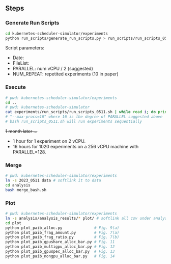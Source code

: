 ## Steps

### Generate Run Scripts
```bash
cd kubernetes-scheduler-simulator/experiments
python run_scripts/generate_run_scripts.py > run_scripts/run_scripts_0511.sh
```

Script parameters:
- Date:
- FileList:
- PARALLEL: num vCPU / 2 (suggested)
- NUM_REPEAT: repetited experiments (10 in paper)

### Execute
```bash
# pwd: kubernetes-scheduler-simulator/experiments
cd ..
# pwd: kubernetes-scheduler-simulator
cat experiments/run_scripts/run_scripts_0511.sh | while read i; do printf "%q\n" "$i"; done | xargs --max-procs=16 -I CMD bash -c CMD
# "--max-procs=16" where 16 is the degree of PARALLEL suggested above
# bash run_scripts_0511.sh will run experiments sequentially
```

~~1 month later ...~~
- 1 hour for 1 experiment on 2 vCPU.
- 16 hours for 1020 experiments on a 256 vCPU machine with PARALLEL=128.

### Merge
```bash
# pwd: kubernetes-scheduler-simulator/experiments
ln -s 2023_0511 data # softlink it to data
cd analysis
bash merge_bash.sh
```

### Plot
```bash
# pwd: kubernetes-scheduler-simulator/experiments
ln -s analysis/analysis_results/* plot/ # softlink all csv under analysis_results/ to plot/
cd plot
python plot_paib_alloc.py              # Fig. 9(a)
python plot_paib_frag_amount.py        # Fig. 7(a)
python plot_paib_frag_ratio.py         # Fig. 7(b)
python plot_paib_gpushare_alloc_bar.py # Fig. 11
python plot_paib_multigpu_alloc_bar.py # Fig. 12
python plot_paib_gpuspec_alloc_bar.py  # Fig. 13
python plot_paib_nongpu_alloc_bar.py   # Fig. 14
```

